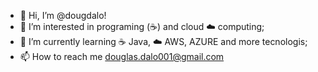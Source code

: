 - 👋 Hi, I’m @dougdalo!
- 👀 I’m interested in programing (☕️) and cloud ☁️ computing;
- 🌱 I’m currently learning ☕️ Java, ☁️ AWS, AZURE and more tecnologis;
- 📫 How to reach me douglas.dalo001@gmail.com

<!---
dougdalo/dougdalo is a ✨ special ✨ repository because its `README.md` (this file) appears on your GitHub profile.
You can click the Preview link to take a look at your changes.
--->

